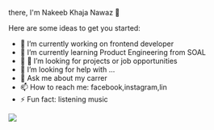  there, I'm Nakeeb Khaja Nawaz 👋

Here are some ideas to get you started:

- 🔭 I’m currently working on frontend developer
- 🌱 I’m currently learning Product Engineering from SOAL
- 👯 👯 I’m looking for projects or job opportunities
- 🤔 I’m looking for help with ...
- 💬 Ask me about my carrer
- 📫 How to reach me: facebook,instagram,lin
- ⚡ Fun fact: listening music

<img src="https://github-readme-stats.vercel.app/api?username=khajanawaz&&show_icons=true&title_color=ffff&icon_color=bb2acf&text_color=daf7dc&bg_color=151515"> 
